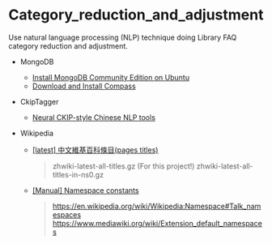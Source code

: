 # Category_reduction_and_adjustment
Use natural language processing (NLP) technique doing Library FAQ category reduction and adjustment.

* MongoDB
  * [Install MongoDB Community Edition on Ubuntu](https://docs.mongodb.com/manual/tutorial/install-mongodb-on-ubuntu/)
  * [Download and Install Compass](https://docs.mongodb.com/compass/master/install)
  
* CkipTagger
  * [Neural CKIP-style Chinese NLP tools](https://github.com/ckiplab/ckiptagger)
  
* Wikipedia
  * [[latest] 中文維基百科條目(pages titles)](https://dumps.wikimedia.org/zhwiki/latest/)
    > zhwiki-latest-all-titles.gz (For this project!)
    > zhwiki-latest-all-titles-in-ns0.gz 
  * [[Manual] Namespace constants](https://www.mediawiki.org/wiki/Manual:Namespace_constants)
    > https://en.wikipedia.org/wiki/Wikipedia:Namespace#Talk_namespaces
    > https://www.mediawiki.org/wiki/Extension_default_namespaces
